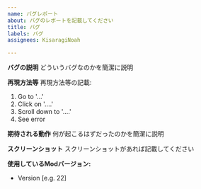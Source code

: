 ```yaml
---
name: バグレポート
about: バグのレポートを記載してください
title: バグ
labels: バグ
assignees: KisaragiNoah

---
```


**バグの説明**
どういうバグなのかを簡潔に説明

**再現方法等**
再現方法等の記載:
1. Go to '...'
2. Click on '....'
3. Scroll down to '....'
4. See error

**期待される動作**
何が起こるはずだったのかを簡潔に説明

**スクリーンショット**
スクリーンショットがあれば記載してください

**使用しているModバージョン:**
 - Version [e.g. 22]
